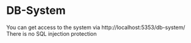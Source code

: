 # DB-System
You can get access to the system via http://localhost:5353/db-system/
There is no SQL injection protection
